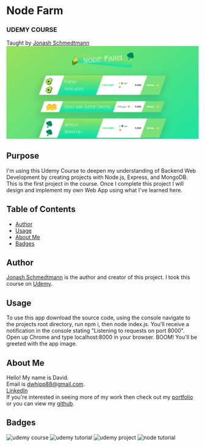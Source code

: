 # Node Farm

### UDEMY COURSE

Taught by [Jonash Schmedtmann](https://www.udemy.com/course/the-complete-javascript-course/#instructor-1)
![app screenshot](./starter/images/node-farm-app-image.png)

## Purpose

I'm using this Udemy Course to deepen my understanding of Backend Web Development by creating projects with Node.js, Express, and MongoDB. This is the first project in the course. Once I complete this project I will design and implement my own Web App using what I've learned here.

## Table of Contents

- [Author](#author)
- [Usage](#Usage)
- [About Me](#about)
- [Badges](#badges)

## Author

[Jonash Schmedtmann](https://www.udemy.com/course/the-complete-javascript-course/#instructor-1) is the author and creator of this project. I took this course on [Udemy](https://www.udemy.com/).

## Usage

To use this app download the source code, using the console navigate to the projects root directory, run npm i, then node index.js. You'll receive a notification in the console stating "Listening to requests on port 8000". Open up Chrome and type localhost:8000 in your browser. BOOM! You'll be greeted with the app image.

## About Me

Hello! My name is David.<br>
Email is dwhipp88@gmail.com. <br>
[LinkedIn](https://www.linkedin.com/in/david-w-079841213/) <br>
If you're interested in seeing more of my work then check out my [portfolio](http://mighty-brook-32674.herokuapp.com/) or you can view my [github](https://github.com/D-Whipp).

## Badges

![udemy course](https://img.shields.io/badge/udemy-course-darkblue)
![udemy tutorial](https://img.shields.io/badge/udemy-tutorial-darkblue)
![udemy project](https://img.shields.io/badge/udemy-project-darkblue)
![node tutorial](https://img.shields.io/badge/node-tutorial-darkblue)
